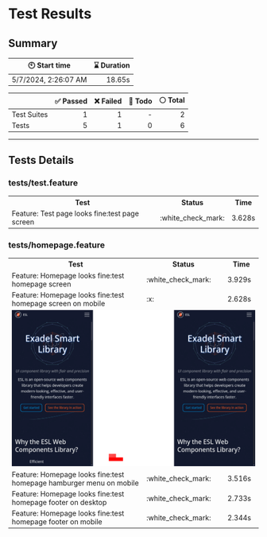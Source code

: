 # Test Results
  ## Summary
  
| :clock10: Start time | :hourglass: Duration |
| --- | ---: |
|5/7/2024, 2:26:07 AM|18.65s|

| | :white_check_mark: Passed | :x: Failed | :construction: Todo | :white_circle: Total |
| --- | ---: | ---: | ---:| ---: |
|Test Suites|1|1|-|2|
|Tests|5|1|0|6|



  ---
  ## Tests Details
  ### tests/test.feature
<table>
<tr><th>Test</th><th>Status</th><th>Time</th></tr>
<tr><td>Feature: Test page looks fine:test page screen</td><td>:white_check_mark:</td><td>3.628s</td></tr>
</table>

### tests/homepage.feature
<table>
<tr><th>Test</th><th>Status</th><th>Time</th></tr>
<tr><td>Feature: Homepage looks fine:test homepage screen</td><td>:white_check_mark:</td><td>3.929s</td></tr>
<tr><td>Feature: Homepage looks fine:test homepage screen on mobile</td><td>:x:</td><td>2.628s</td></tr>
<tr><td colspan="3"><img src="homepage-feature-feature-homepage-looks-fine-test-homepage-screen-on-mobile-1-snap-diff.png" alt="Test Diff homepage-feature-feature-homepage-looks-fine-test-homepage-screen-on-mobile-1-snap-diff.png"/></td></tr><tr><td>Feature: Homepage looks fine:test homepage hamburger menu on mobile</td><td>:white_check_mark:</td><td>3.516s</td></tr>
<tr><td>Feature: Homepage looks fine:test homepage footer on desktop</td><td>:white_check_mark:</td><td>2.733s</td></tr>
<tr><td>Feature: Homepage looks fine:test homepage footer on mobile</td><td>:white_check_mark:</td><td>2.344s</td></tr>
</table>


